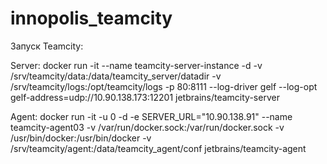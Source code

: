 # innopolis_teamcity

Запуск Teamcity:


Server: docker run -it --name teamcity-server-instance -d -v /srv/teamcity/data:/data/teamcity_server/datadir -v /srv/teamcity/logs:/opt/teamcity/logs      -p 80:8111 --log-driver gelf --log-opt gelf-address=udp://10.90.138.173:12201 jetbrains/teamcity-server


Agent: docker run -it -u 0 -d -e SERVER_URL="10.90.138.91" --name teamcity-agent03 -v /var/run/docker.sock:/var/run/docker.sock -v /usr/bin/docker:/usr/bin/docker -v /srv/teamcity/agent:/data/teamcity_agent/conf jetbrains/teamcity-agent
